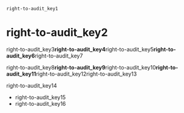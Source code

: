 ```ngMeta
right-to-audit_key1
```
# right-to-audit_key2
right-to-audit_key3**right-to-audit_key4**right-to-audit_key5**right-to-audit_key6**right-to-audit_key7

right-to-audit_key8**right-to-audit_key9**right-to-audit_key10**right-to-audit_key11**right-to-audit_key12right-to-audit_key13

right-to-audit_key14

- right-to-audit_key15
- right-to-audit_key16
